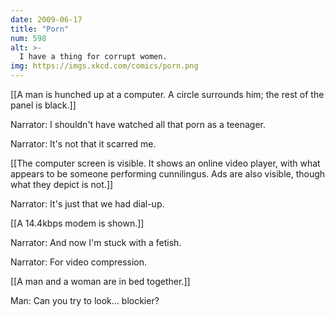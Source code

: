 ```yaml
---
date: 2009-06-17
title: "Porn"
num: 598
alt: >-
  I have a thing for corrupt women.
img: https://imgs.xkcd.com/comics/porn.png
---
```

[[A man is hunched up at a computer.  A circle surrounds him; the rest of the panel is black.]]

Narrator: I shouldn't have watched all that porn as a teenager.

Narrator: It's not that it scarred me.

[[The computer screen is visible.  It shows an online video player, with what appears to be someone performing cunnilingus.  Ads are also visible, though what they depict is not.]]

Narrator: It's just that we had dial-up.

[[A 14.4kbps modem is shown.]]

Narrator: And now I'm stuck with a fetish.

Narrator: For video compression.

[[A man and a woman are in bed together.]]

Man: Can you try to look... blockier?

